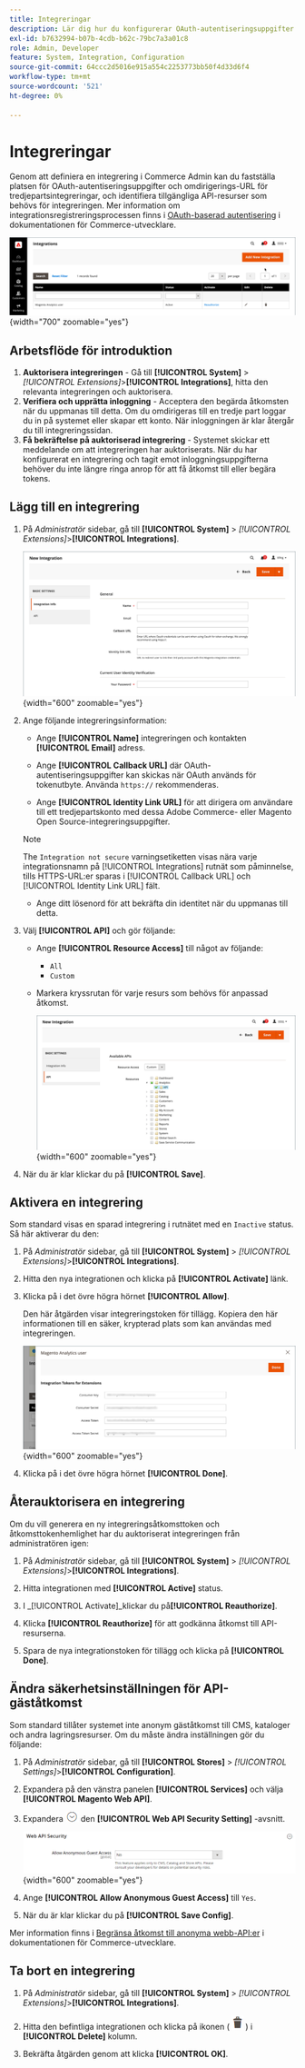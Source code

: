 ```yaml
---
title: Integreringar
description: Lär dig hur du konfigurerar OAuth-autentiseringsuppgifter och omdirigerings-URL för tredjepartsintegreringar.
exl-id: b7632994-b07b-4cdb-b62c-79bc7a3a01c8
role: Admin, Developer
feature: System, Integration, Configuration
source-git-commit: 64ccc2d5016e915a554c2253773bb50f4d33d6f4
workflow-type: tm+mt
source-wordcount: '521'
ht-degree: 0%

---
```


# Integreringar

Genom att definiera en integrering i Commerce Admin kan du fastställa platsen för OAuth-autentiseringsuppgifter och omdirigerings-URL för tredjepartsintegreringar, och identifiera tillgängliga API-resurser som behövs för integreringen. Mer information om integrationsregistreringsprocessen finns i [OAuth-baserad autentisering](https://developer.adobe.com/commerce/webapi/get-started/authentication/gs-authentication-oauth/) i dokumentationen för Commerce-utvecklare.

![Integreringar](./assets/integrations.png){width="700" zoomable="yes"}

## Arbetsflöde för introduktion

1. **Auktorisera integreringen** - Gå till **[!UICONTROL System]** > _[!UICONTROL Extensions]_>**[!UICONTROL Integrations]**, hitta den relevanta integreringen och auktorisera.
1. **Verifiera och upprätta inloggning** - Acceptera den begärda åtkomsten när du uppmanas till detta. Om du omdirigeras till en tredje part loggar du in på systemet eller skapar ett konto. När inloggningen är klar återgår du till integreringssidan.
1. **Få bekräftelse på auktoriserad integrering** - Systemet skickar ett meddelande om att integreringen har auktoriserats. När du har konfigurerat en integrering och tagit emot inloggningsuppgifterna behöver du inte längre ringa anrop för att få åtkomst till eller begära tokens.

## Lägg till en integrering

1. På _Administratör_ sidebar, gå till **[!UICONTROL System]** > _[!UICONTROL Extensions]_>**[!UICONTROL Integrations]**.

   ![Ny integrering](./assets/integration-new.png){width="600" zoomable="yes"}

1. Ange följande integreringsinformation:

   - Ange **[!UICONTROL Name]** integreringen och kontakten **[!UICONTROL Email]** adress.

   - Ange **[!UICONTROL Callback URL]** där OAuth-autentiseringsuppgifter kan skickas när OAuth används för tokenutbyte. Använda `https://` rekommenderas.

   - Ange **[!UICONTROL Identity Link URL]** för att dirigera om användare till ett tredjepartskonto med dessa Adobe Commerce- eller Magento Open Source-integreringsuppgifter.

   >[!NOTE]
   >
   > The `Integration not secure` varningsetiketten visas nära varje integrationsnamn på [!UICONTROL Integrations] rutnät som påminnelse, tills HTTPS-URL:er sparas i [!UICONTROL Callback URL] och [!UICONTROL Identity Link URL] fält.

   - Ange ditt lösenord för att bekräfta din identitet när du uppmanas till detta.

1. Välj **[!UICONTROL API]** och gör följande:

   - Ange **[!UICONTROL Resource Access]** till något av följande:

      - `All`
      - `Custom`

   - Markera kryssrutan för varje resurs som behövs för anpassad åtkomst.

     ![Integreringar - tillgängligt API](./assets/integrations-available-api.png){width="600" zoomable="yes"}

1. När du är klar klickar du på **[!UICONTROL Save]**.

## Aktivera en integrering

Som standard visas en sparad integrering i rutnätet med en `Inactive` status. Så här aktiverar du den:

1. På _Administratör_ sidebar, gå till **[!UICONTROL System]** > _[!UICONTROL Extensions]_>**[!UICONTROL Integrations]**.

1. Hitta den nya integrationen och klicka på **[!UICONTROL Activate]** länk.

1. Klicka på i det övre högra hörnet **[!UICONTROL Allow]**.

   Den här åtgärden visar integreringstoken för tillägg. Kopiera den här informationen till en säker, krypterad plats som kan användas med integreringen.

   ![Integreringstoken för tillägg](./assets/integration-tokens-for-extensions.png){width="600" zoomable="yes"}

1. Klicka på i det övre högra hörnet **[!UICONTROL Done]**.

## Återauktorisera en integrering

Om du vill generera en ny integreringsåtkomsttoken och åtkomsttokenhemlighet har du auktoriserat integreringen från administratören igen:

1. På _Administratör_ sidebar, gå till **[!UICONTROL System]** > _[!UICONTROL Extensions]_>**[!UICONTROL Integrations]**.

1. Hitta integrationen med **[!UICONTROL Active]** status.

1. I _[!UICONTROL Activate]_klickar du på&#x200B;**[!UICONTROL Reauthorize]**.

1. Klicka **[!UICONTROL Reauthorize]** för att godkänna åtkomst till API-resurserna.

1. Spara de nya integrationstoken för tillägg och klicka på **[!UICONTROL Done]**.

## Ändra säkerhetsinställningen för API-gäståtkomst

Som standard tillåter systemet inte anonym gäståtkomst till CMS, kataloger och andra lagringsresurser. Om du måste ändra inställningen gör du följande:

1. På _Administratör_ sidebar, gå till **[!UICONTROL Stores]** > _[!UICONTROL Settings]_>**[!UICONTROL Configuration]**.

1. Expandera på den vänstra panelen **[!UICONTROL Services]** och välja **[!UICONTROL Magento Web API]**.

1. Expandera ![Expansionsväljare](../assets/icon-display-expand.png) den **[!UICONTROL Web API Security Setting]** -avsnitt.

   ![Tjänstkonfiguration - säkerhetsinställningar för webb-API](../configuration-reference/services/assets/web-api-security.png){width="600" zoomable="yes"}

1. Ange **[!UICONTROL Allow Anonymous Guest Access]** till `Yes`.

1. När du är klar klickar du på **[!UICONTROL Save Config]**.

Mer information finns i [Begränsa åtkomst till anonyma webb-API:er](https://developer.adobe.com/commerce/webapi/rest/use-rest/anonymous-api-security/) i dokumentationen för Commerce-utvecklare.

## Ta bort en integrering

1. På _Administratör_ sidebar, gå till **[!UICONTROL System]** > _[!UICONTROL Extensions]_>**[!UICONTROL Integrations]**.

1. Hitta den befintliga integrationen och klicka på ikonen ( ![ikon för trashcan](../assets/icon-delete-trashcan-solid.png) ) i **[!UICONTROL Delete]** kolumn.

1. Bekräfta åtgärden genom att klicka **[!UICONTROL OK]**.
